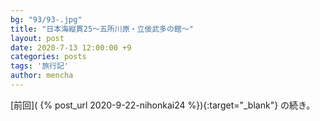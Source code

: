 ```yaml
---
bg: "93/93-.jpg"
title: "日本海縦貫25～五所川原・立佞武多の館～"
layout: post
date: 2020-7-13 12:00:00 +9
categories: posts
tags: '旅行記'
author: mencha
---
```


[前回]( {% post_url 2020-9-22-nihonkai24 %}){:target="_blank"} の続き。  

<!--more-->
![]()